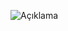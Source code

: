 ![Açıklama]([https://github.com/KULLANICIADI/REPOADI/blob/main/DOSYAADI](https://github.com/mehmetmerthan/my-celtificates/blob/main/celtificates/Coursera%20MF986SYDHSNR_page-0001.jpg)https://github.com/mehmetmerthan/my-celtificates/blob/main/celtificates/Coursera%20MF986SYDHSNR_page-0001.jpg)
